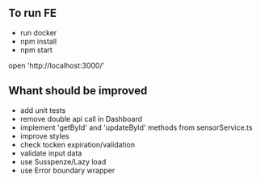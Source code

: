## To run FE

- run docker
- npm install
- npm start

open 'http://localhost:3000/'

## Whant should be improved

- add unit tests
- remove double api call in Dashboard
- implement 'getById' and 'updateById' methods from sensorService.ts
- improve styles
- check tocken expiration/validation
- validate input data
- use Susspenze/Lazy load
- use Error boundary wrapper
